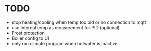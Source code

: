 # TODO
- stop heating/cooling when temp too old or no connection to mqtt
- use internal temp as measurement for PID (optional)
- Frost protection
- Boiler config to UI
- only run climate program when hotwater is inactive